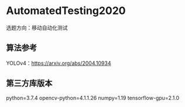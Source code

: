 # AutomatedTesting2020

选题方向：移动自动化测试

## 算法参考

YOLOv4：https://arxiv.org/abs/2004.10934

## 第三方库版本
python=3.7.4
opencv-python=4.1.1.26
numpy=1.19
tensorflow-gpu=2.1.0